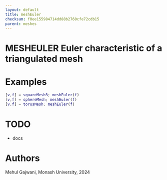 ```yaml
---
layout: default
title: meshEuler
checksum: f0ee155984714dd88b2760cfe72cdb15
parent: meshes
---
```



 
# MESHEULER Euler characteristic of a triangulated mesh
 
# Examples
```matlab
[v,f] = squareMesh3; meshEuler(f)
[v,f] = sphereMesh; meshEuler(f)
[v,f] = torusMesh; meshEuler(f)
```
 
# TODO
-  docs 
 
# Authors

Mehul Gajwani, Monash University, 2024

